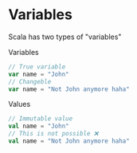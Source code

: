 # Variables

Scala has two types of "variables"

Variables
```scala
// True variable
var name = "John"
// Changeble
var name = "Not John anymore haha"
```

Values
```scala
// Immutable value
val name = "John"
// This is not possible ❌
val name = "Not John anymore haha" 
```